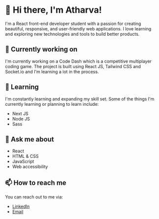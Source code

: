 # 👋 Hi there, I'm Atharva!

I'm a React front-end developer student with a passion for creating beautiful, responsive, and user-friendly web applications. I love learning and exploring new technologies and tools to build better products.

## 🔭 Currently working on

I'm currently working on a Code Dash which is a competitive multiplayer coding game. The project is built using React JS, Tailwind CSS and Socket.io and I'm learning a lot in the process.

## 🌱 Learning

I'm constantly learning and expanding my skill set. Some of the things I'm currently learning or planning to learn include:

- Next JS
- Node JS
- Sass

## 💬 Ask me about

- React
- HTML & CSS
- JavaScript
- Web accessibility

## 📫 How to reach me

You can reach out to me via:

- [LinkedIn](https://www.linkedin.com/in/atharva-amberkar)
- [Email](mailto:atharva.amberkar@gmail.com)


